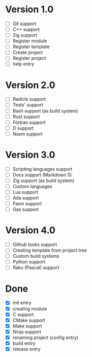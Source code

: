 # Version 1.0
 - [ ] Git support
 - [ ] C++ support
 - [ ] Zig support
 - [ ] Register module
 - [ ] Register template
 - [ ] Create project
 - [ ] Register project
 - [ ] help entry

# Version 2.0
 - [ ] Radicle support
 - [ ] Tests' support
 - [ ] Bash support (as build system)
 - [ ] Rust support
 - [ ] Fortran support
 - [ ] D support
 - [ ] Nasm support

# Version 3.0
 - [ ] Scripting languages support
 - [ ] Docs support (Markdown 5)
 - [ ] Zig support (as build system)
 - [ ] Custom languages
 - [ ] Lua support
 - [ ] Ada support
 - [ ] Fasm support
 - [ ] Gas support

# Version 4.0
 - [ ] Github tooks support
 - [ ] Creating template from project tree
 - [ ] Custom build systems
 - [ ] Python support
 - [ ] Raku (Pascal) support

# Done
 - [x] init entry
 - [x] creating module
 - [x] C support
 - [x] CMake support
 - [x] Make support
 - [x] Ninja support
 - [x] renaming project (config entry)
 - [x] build entry
 - [x] release entry
